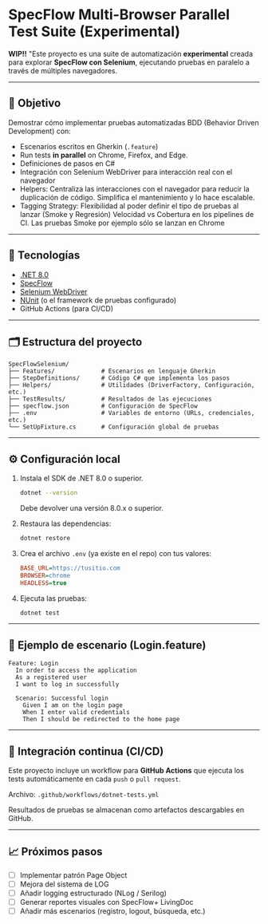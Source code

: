 ﻿# SpecFlow Multi-Browser Parallel Test Suite (Experimental)

**WIP!!** "Este proyecto es una suite de automatización **experimental** creada para explorar **SpecFlow con Selenium**, ejecutando pruebas en paralelo a través de múltiples navegadores.

---

## 🚀 Objetivo

Demostrar cómo implementar pruebas automatizadas BDD (Behavior Driven Development) con:
- Escenarios escritos en Gherkin (`.feature`)
- Run tests **in parallel** on Chrome, Firefox, and Edge. 
- Definiciones de pasos en C#
- Integración con Selenium WebDriver para interacción real con el navegador
- Helpers: Centraliza las interacciones con el navegador para reducir la duplicación de código. Simplifica el mantenimiento y lo hace escalable.
- Tagging Strategy: Flexibilidad al poder definir el tipo de pruebas al lanzar (Smoke y Regresión) Velocidad vs Cobertura en los pipelines de CI. Las pruebas Smoke por ejemplo sólo se lanzan en Chrome



---

## 🧰 Tecnologías

- [.NET 8.0](https://dotnet.microsoft.com/)
- [SpecFlow](https://specflow.org/)
- [Selenium WebDriver](https://www.selenium.dev/)
- [NUnit](https://nunit.org/) (o el framework de pruebas configurado)
- GitHub Actions (para CI/CD)

---

## 🗂️ Estructura del proyecto

```
SpecFlowSelenium/
├── Features/             # Escenarios en lenguaje Gherkin
├── StepDefinitions/      # Código C# que implementa los pasos
├── Helpers/              # Utilidades (DriverFactory, Configuración, etc.)
├── TestResults/          # Resultados de las ejecuciones
├── specflow.json         # Configuración de SpecFlow
├── .env                  # Variables de entorno (URLs, credenciales, etc.)
└── SetUpFixture.cs       # Configuración global de pruebas
```

---

## ⚙️ Configuración local

1. Instala el SDK de .NET 8.0 o superior.  
   ```bash
   dotnet --version
   ```
   Debe devolver una versión 8.0.x o superior.

2. Restaura las dependencias:
   ```bash
   dotnet restore
   ```

3. Crea el archivo `.env` (ya existe en el repo) con tus valores:
   ```ini
   BASE_URL=https://tusitio.com
   BROWSER=chrome
   HEADLESS=true
   ```

4. Ejecuta las pruebas:
   ```bash
   dotnet test
   ```

---

## 🧪 Ejemplo de escenario (Login.feature)

```gherkin
Feature: Login
  In order to access the application
  As a registered user
  I want to log in successfully

  Scenario: Successful login
    Given I am on the login page
    When I enter valid credentials
    Then I should be redirected to the home page
```

---

## 🔄 Integración continua (CI/CD)

Este proyecto incluye un workflow para **GitHub Actions** que ejecuta los tests automáticamente en cada `push` o `pull request`.

Archivo: `.github/workflows/dotnet-tests.yml`

Resultados de pruebas se almacenan como artefactos descargables en GitHub.

---

## 📈 Próximos pasos

- [ ] Implementar patrón Page Object  
- [ ] Mejora del sistema de LOG 
- [ ] Añadir logging estructurado (NLog / Serilog)  
- [ ] Generar reportes visuales con SpecFlow+ LivingDoc  
- [ ] Añadir más escenarios (registro, logout, búsqueda, etc.)
